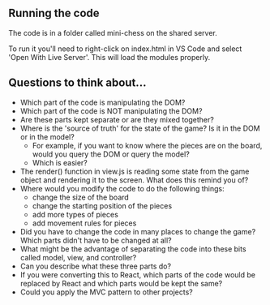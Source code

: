 ## Running the code
The code is in a folder called mini-chess on the shared server.

To run it you'll need to right-click on index.html in VS Code and select 'Open With Live Server'. This will load the modules properly.

## Questions to think about...
- Which part of the code is manipulating the DOM?
- Which part of the code is NOT manipulating the DOM?
- Are these parts kept separate or are they mixed together?
- Where is the 'source of truth' for the state of the game? Is it in the DOM or in the model? 
  - For example, if you want to know where the pieces are on the board, would you query the DOM or query the model?
  - Which is easier?
- The render() function in view.js is reading some state from the game object and rendering it to the screen. What does this remind you of?
- Where would you modify the code to do the following things:
  - change the size of the board
  - change the starting position of the pieces
  - add more types of pieces
  - add movement rules for pieces
- Did you have to change the code in many places to change the game? Which parts didn't have to be changed at all?
- What might be the advantage of separating the code into these bits called model, view, and controller?
- Can you describe what these three parts do? 
- If you were converting this to React, which parts of the code would be replaced by React and which parts would be kept the same?
- Could you apply the MVC pattern to other projects?